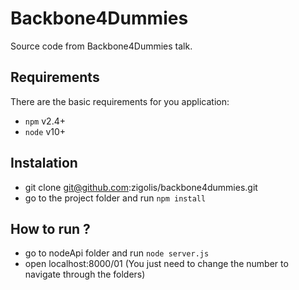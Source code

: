 # Backbone4Dummies

Source code from Backbone4Dummies talk.

## Requirements

There are the basic requirements for you application:

* ```npm``` v2.4+
* ```node```  v10+


## Instalation
 - git clone git@github.com:zigolis/backbone4dummies.git
 - go to the project folder and run `npm install`

## How to run ?
 - go to nodeApi folder and run `node server.js`
 - open localhost:8000/01 (You just need to change the number to navigate through the folders)
